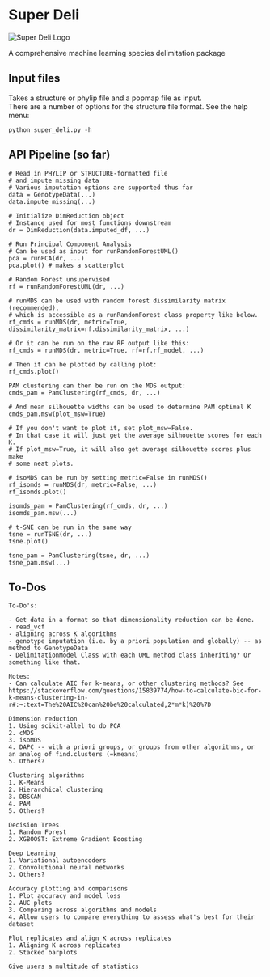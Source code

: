# Super Deli  

![Super Deli Logo](https://github.com/btmartin721/super_deli/blob/master/logos/full_logo_1280x640.png)

A comprehensive machine learning species delimitation package

## Input files

Takes a structure or phylip file and a popmap file as input.  
There are a number of options for the structure file format. See the help menu:

```python super_deli.py -h```  

## API Pipeline (so far)

```
# Read in PHYLIP or STRUCTURE-formatted file
# and impute missing data
# Various imputation options are supported thus far
data = GenotypeData(...)
data.impute_missing(...)

# Initialize DimReduction object
# Instance used for most functions downstream
dr = DimReduction(data.imputed_df, ...)

# Run Principal Component Analysis
# Can be used as input for runRandomForestUML()
pca = runPCA(dr, ...)
pca.plot() # makes a scatterplot

# Random Forest unsupervised
rf = runRandomForestUML(dr, ...)

# runMDS can be used with random forest dissimilarity matrix (recommended),
# which is accessible as a runRandomForest class property like below.
rf_cmds = runMDS(dr, metric=True, dissimilarity_matrix=rf.dissimilarity_matrix, ...)

# Or it can be run on the raw RF output like this:
rf_cmds = runMDS(dr, metric=True, rf=rf.rf_model, ...)

# Then it can be plotted by calling plot:
rf_cmds.plot()

PAM clustering can then be run on the MDS output:
cmds_pam = PamClustering(rf_cmds, dr, ...)

# And mean silhouette widths can be used to determine PAM optimal K
cmds_pam.msw(plot_msw=True)

# If you don't want to plot it, set plot_msw=False.
# In that case it will just get the average silhouette scores for each K.
# If plot_msw=True, it will also get average silhouette scores plus make
# some neat plots.

# isoMDS can be run by setting metric=False in runMDS()
rf_isomds = runMDS(dr, metric=False, ...)
rf_isomds.plot()

isomds_pam = PamClustering(rf_cmds, dr, ...)
isomds_pam.msw(...)

# t-SNE can be run in the same way
tsne = runTSNE(dr, ...)
tsne.plot()

tsne_pam = PamClustering(tsne, dr, ...)
tsne_pam.msw(...)
```

## To-Dos

```
To-Do's:

- Get data in a format so that dimensionality reduction can be done.
- read_vcf
- aligning across K algorithms 
- genotype imputation (i.e. by a priori population and globally) -- as method to GenotypeData 
- DelimitationModel Class with each UML method class inheriting? Or something like that.

Notes:
- Can calculate AIC for k-means, or other clustering methods? See https://stackoverflow.com/questions/15839774/how-to-calculate-bic-for-k-means-clustering-in-r#:~:text=The%20AIC%20can%20be%20calculated,2*m*k)%20%7D 

Dimension reduction
1. Using scikit-allel to do PCA
2. cMDS
3. isoMDS
4. DAPC -- with a priori groups, or groups from other algorithms, or an analog of find.clusters (=kmeans)
5. Others?

Clustering algorithms
1. K-Means
2. Hierarchical clustering
3. DBSCAN
4. PAM
5. Others?

Decision Trees
1. Random Forest
2. XGBOOST: Extreme Gradient Boosting

Deep Learning
1. Variational autoencoders
2. Convolutional neural networks
3. Others?

Accuracy plotting and comparisons
1. Plot accuracy and model loss
2. AUC plots
3. Comparing across algorithms and models
4. Allow users to compare everything to assess what's best for their dataset

Plot replicates and align K across replicates
1. Aligning K across replicates
2. Stacked barplots

Give users a multitude of statistics
```  

